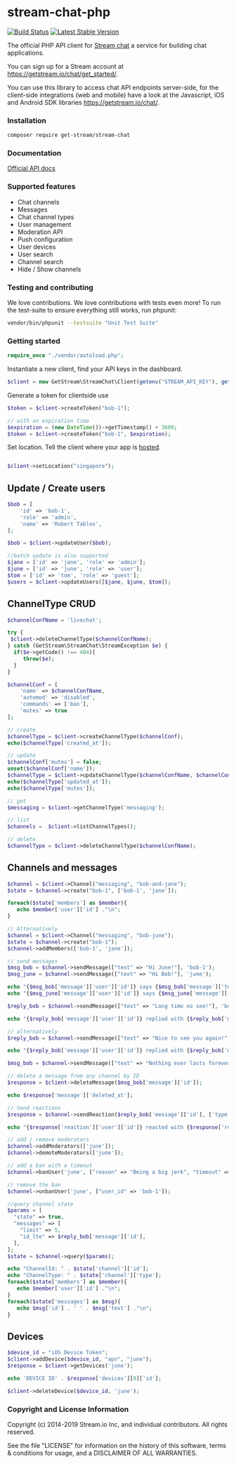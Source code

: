 # stream-chat-php

[![Build Status](https://travis-ci.com/GetStream/stream-chat-php.svg?branch=master)](https://travis-ci.com/GetStream/stream-chat-php) [![Latest Stable Version](https://poser.pugx.org/get-stream/stream-chat/v/stable)](https://packagist.org/packages/get-stream/stream-chat)

The official PHP API client for [Stream chat](https://getstream.io/chat/) a service for building chat applications.

You can sign up for a Stream account at https://getstream.io/chat/get_started/.

You can use this library to access chat API endpoints server-side, for
the client-side integrations (web and mobile) have a look at the
Javascript, iOS and Android SDK libraries https://getstream.io/chat/.

### Installation

```bash
composer require get-stream/stream-chat
```

### Documentation

[Official API docs](https://getstream.io/chat/docs/)

### Supported features

- Chat channels
- Messages
- Chat channel types
- User management
- Moderation API
- Push configuration
- User devices
- User search
- Channel search
- Hide / Show channels

### Testing and contributing

We love contributions. We love contributions with tests even more! To
run the test-suite to ensure everything still works, run phpunit:

```bash
vendor/bin/phpunit --testsuite "Unit Test Suite"
```

### Getting started

```php
require_once "./vendor/autoload.php";
```

Instantiate a new client, find your API keys in the dashboard.

```php
$client = new GetStream\StreamChat\Client(getenv("STREAM_API_KEY"), getenv("STREAM_API_SECRET"));
```

Generate a token for clientside use

```php
$token = $client->createToken("bob-1");

// with an expiration time
$expiration = (new DateTime())->getTimestamp() + 3600;
$token = $client->createToken("bob-1", $expiration);
```

Set location. Tell the client where your app is [hosted](https://getstream.io/chat/docs/multi_region/?language=php&q=locations).

```php

$client->setLocation("singapore");

```

## Update / Create users

```php
$bob = [
    'id' => 'bob-1',
    'role' => 'admin',
    'name' => 'Robert Tables',
];

$bob = $client->updateUser($bob);

//batch update is also supported
$jane = ['id' => 'jane', 'role' => 'admin'];
$june = ['id' => 'june', 'role' => 'user'];
$tom = ['id' => 'tom', 'role' => 'guest'];
$users = $client->updateUsers([$jane, $june, $tom]);
```

## ChannelType CRUD

```php
$channelConfName = 'livechat';

try {
 $client->deleteChannelType($channelConfName);
} catch (GetStream\StreamChat\StreamException $e) {
  if($e->getCode() !== 404){
     throw($e);
  }
}

$channelConf = [
    'name' => $channelConfName,
    'automod' => 'disabled',
    'commands' => ['ban'],
    'mutes' => true
];

// create
$channelType = $client->createChannelType($channelConf);
echo($channelType['created_at']);

// update
$channelConf['mutes'] = false;
unset($channelConf['name']);
$channelType = $client->updateChannelType($channelConfName, $channelConf);
echo($channelType['updated_at']);
echo($channelType['mutes']);

// get
$messaging = $client->getChannelType('messaging');

// list
$channels =  $client->listChannelTypes();

// delete
$channelType = $client->deleteChannelType($channelConfName);

```

## Channels and messages

```php
$channel = $client->Channel("messaging", "bob-and-jane");
$state = $channel->create("bob-1", ['bob-1', 'jane']);

foreach($state['members'] as $member){
   echo $member['user']['id'] ."\n";
}

// Alternatively
$channel = $client->Channel("messaging", "bob-june");
$state = $channel->create("bob-1");
$channel->addMembers(['bob-1', 'jane']);

// send messages
$msg_bob = $channel->sendMessage(["text" => "Hi June!"], 'bob-1');
$msg_june = $channel->sendMessage(["text" => "Hi Bob!"], 'june');

echo "{$msg_bob['message']['user']['id']} says {$msg_bob['message']['text']} at {$msg_bob['message']['created_at']}\n";
echo "{$msg_june['message']['user']['id']} says {$msg_june['message']['text']} at {$msg_june['message']['created_at']}\n";

$reply_bob = $channel->sendMessage(["text" => "Long time no see!"], 'bob-1', $msg_june['message']['id']);

echo "{$reply_bob['message']['user']['id']} replied with {$reply_bob['message']['text']} to {$reply_bob['message']['parent_id']}\n";

// alternatively
$reply_bob = $channel->sendMessage(["text" => "Nice to see you again!", "parent_id" => $msg_june['message']['id']], 'bob-1');

echo "{$reply_bob['message']['user']['id']} replied with {$reply_bob['message']['text']} to {$reply_bob['message']['parent_id']}\n";

$msg_bob = $channel->sendMessage(["text" => "Nothing ever lasts forever"], 'bob-1');

// delete a message from any channel by ID
$response = $client->deleteMessage($msg_bob['message']['id']);

echo $response['message']['deleted_at'];

// Send reactions
$response = $channel->sendReaction($reply_bob['message']['id'], ['type' => 'like'], 'june');

echo "{$response['reaction']['user']['id']} reacted with {$response['reaction']['type']} to {$response['message']['id']}\n";

// add / remove moderators
$channel->addModerators(['june']);
$channel->demoteModerators(['june']);

// add a ban with a timeout
$channel->banUser('june', ["reason" => "Being a big jerk", "timeout" => 5, "user_id" => 'bob-1']);

// remove the ban
$channel->unbanUser('june', ["user_id" => 'bob-1']);

//query channel state
$params = [
  "state" => true,
  "messages" => [
    "limit" => 5,
    "id_lte" => $reply_bob['message']['id'],
  ],
];
$state = $channel->query($params);

echo "ChannelId: " . $state['channel']['id'];
echo "ChannelType: " . $state['channel']['type'];
foreach($state['members'] as $member){
   echo $member['user']['id'] ."\n";
}
foreach($state['messages'] as $msg){
   echo $msg['id'] . ' ' . $msg['text'] ."\n";
}

```

## Devices

```php
$device_id = "iOS Device Token";
$client->addDevice($device_id, "apn", "june");
$response = $client->getDevices('june');

echo 'DEVICE ID' . $response['devices'][0]['id'];

$client->deleteDevice($device_id, 'june');
```

### Copyright and License Information

Copyright (c) 2014-2019 Stream.io Inc, and individual contributors. All rights reserved.

See the file "LICENSE" for information on the history of this
software, terms & conditions for usage, and a DISCLAIMER OF ALL
WARRANTIES.
